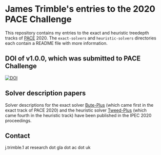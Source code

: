 # James Trimble's entries to the 2020 PACE Challenge

This repository contains my entries to the exact and heuristic treedepth tracks of [PACE](https://pacechallenge.org/) 2020.
The `exact-solvers` and `heuristic-solvers` directories each contain a README file with more information.

## DOI of v1.0.0, which was submitted to PACE Challenge

[![DOI](https://zenodo.org/badge/DOI/10.5281/zenodo.3881441.svg)](https://doi.org/10.5281/zenodo.3881441)

## Solver description papers

Solver descriptions for the exact solver [Bute-Plus](https://drops.dagstuhl.de/opus/volltexte/2020/13337/) (which
came first in the exact track of PACE 2020) and
the heuristic solver [Tweed-Plus](https://drops.dagstuhl.de/opus/volltexte/2020/13338/) (which came fourth
in the heuristic track) have been published in the IPEC 2020 proceedings.

## Contact

j.trimble.1 at research dot gla dot ac dot uk
